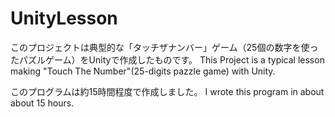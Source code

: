 UnityLesson
===========
このプロジェクトは典型的な「タッチザナンバー」ゲーム（25個の数字を使ったパズルゲーム）をUnityで作成したものです。
This Project is a typical lesson making "Touch The Number"(25-digits pazzle game) with Unity.

このプログラムは約15時間程度で作成しました。
I wrote this program in about about 15 hours. 

